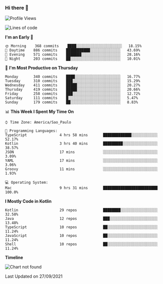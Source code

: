### Hi there 👋

<!--
**fernandonogueira/fernandonogueira** is a ✨ _special_ ✨ repository because its `README.md` (this file) appears on your GitHub profile.

Here are some ideas to get you started:

- 🔭 I’m currently working on ...
- 🌱 I’m currently learning ...
- 👯 I’m looking to collaborate on ...
- 🤔 I’m looking for help with ...
- 💬 Ask me about ...
- 📫 How to reach me: ...
- 😄 Pronouns: ...
- ⚡ Fun fact: ...
-->

<!--START_SECTION:waka-->
![Profile Views](http://img.shields.io/badge/Profile%20Views-0-blue)

![Lines of code](https://img.shields.io/badge/From%20Hello%20World%20I%27ve%20Written-450187%20lines%20of%20code-blue)

**I'm an Early 🐤** 

```text
🌞 Morning    368 commits    ████░░░░░░░░░░░░░░░░░░░░░   18.15% 
🌆 Daytime    886 commits    ███████████░░░░░░░░░░░░░░   43.69% 
🌃 Evening    571 commits    ███████░░░░░░░░░░░░░░░░░░   28.16% 
🌙 Night      203 commits    ██░░░░░░░░░░░░░░░░░░░░░░░   10.01%

```
📅 **I'm Most Productive on Thursday** 

```text
Monday       340 commits    ████░░░░░░░░░░░░░░░░░░░░░   16.77% 
Tuesday      310 commits    ███░░░░░░░░░░░░░░░░░░░░░░   15.29% 
Wednesday    411 commits    █████░░░░░░░░░░░░░░░░░░░░   20.27% 
Thursday     419 commits    █████░░░░░░░░░░░░░░░░░░░░   20.66% 
Friday       258 commits    ███░░░░░░░░░░░░░░░░░░░░░░   12.72% 
Saturday     111 commits    █░░░░░░░░░░░░░░░░░░░░░░░░   5.47% 
Sunday       179 commits    ██░░░░░░░░░░░░░░░░░░░░░░░   8.83%

```


📊 **This Week I Spent My Time On** 

```text
⌚︎ Time Zone: America/Sao_Paulo

💬 Programming Languages: 
TypeScript               4 hrs 58 mins       █████████████░░░░░░░░░░░░   52.17% 
Kotlin                   3 hrs 40 mins       █████████░░░░░░░░░░░░░░░░   38.57% 
JSON                     17 mins             ░░░░░░░░░░░░░░░░░░░░░░░░░   3.09% 
YAML                     17 mins             ░░░░░░░░░░░░░░░░░░░░░░░░░   3.06% 
Groovy                   11 mins             ░░░░░░░░░░░░░░░░░░░░░░░░░   1.93%

💻 Operating System: 
Mac                      9 hrs 31 mins       █████████████████████████   100.0%

```

**I Mostly Code in Kotlin** 

```text
Kotlin                   29 repos            ████████░░░░░░░░░░░░░░░░░   32.58% 
Java                     12 repos            ███░░░░░░░░░░░░░░░░░░░░░░   13.48% 
TypeScript               10 repos            ██░░░░░░░░░░░░░░░░░░░░░░░   11.24% 
JavaScript               10 repos            ██░░░░░░░░░░░░░░░░░░░░░░░   11.24% 
Shell                    10 repos            ██░░░░░░░░░░░░░░░░░░░░░░░   11.24%

```


**Timeline**

![Chart not found](https://raw.githubusercontent.com/fernandonogueira/fernandonogueira/master/charts/bar_graph.png) 


 Last Updated on 27/09/2021
<!--END_SECTION:waka-->
